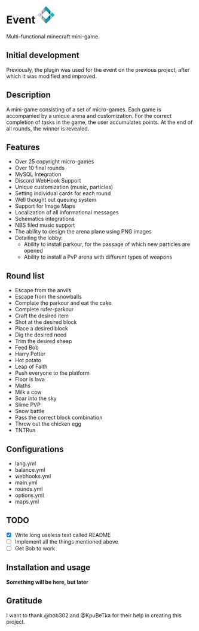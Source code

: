 # Event ![Plugin logo](logo.png)

Multi-functional minecraft mini-game.

## Initial development
Previously, the plugin was used for the event on the previous project, after which it was modified and improved.

## Description
A mini-game consisting of a set of micro-games. Each game is accompanied by a unique arena and customization. For the correct completion of tasks in the game, the user accumulates points. At the end of all rounds, the winner is revealed.

## Features
- Over 25 copyright micro-games
- Over 10 final rounds
- MySQL Integration
- Discord WebHook Support
- Unique customization (music, particles)
- Setting individual cards for each round
- Well thought out queuing system
- Support for Image Maps
- Localization of all informational messages
- Schematics integrations
- NBS filed music support
- The ability to design the arena plane using PNG images
- Detailing the lobby:
  - Ability to install parkour, for the passage of which new particles are opened
  - Ability to install a PvP arena with different types of weapons

## Round list
- Escape from the anvils
- Escape from the snowballs
- Complete the parkour and eat the cake
- Complete rufer-parkour
- Craft the desired item
- Shot at the desired block
- Place a desired block
- Dig the desired need
- Trim the desired sheep
- Feed Bob
- Harry Potter
- Hot potato
- Leap of Faith
- Push everyone to the platform
- Floor is lava
- Maths
- Milk a cow
- Soar into the sky
- Slime PVP
- Snow battle
- Pass the correct block combination
- Throw out the chicken egg
- TNTRun

## Configurations
- lang.yml
- balance.yml
- webhooks.yml
- main.yml
- rounds.yml
- options.yml
- maps.yml

## TODO
- [x] Write long useless text called README
- [ ] Implement all the things mentioned above
- [ ] Get Bob to work

## Installation and usage

**Something will be here, but later**

## Gratitude

I want to thank @bob302 and @KpuBeTka for their help in creating this project.
